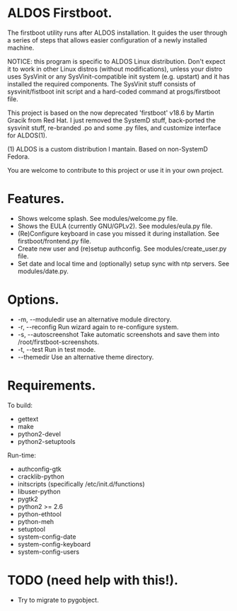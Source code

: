 ALDOS Firstboot.
===============

The firstboot utility runs after ALDOS installation. It guides the user
through a series of steps that allows easier configuration of a newly
installed machine.

NOTICE: this program is specific to ALDOS Linux distribution. Don't expect it
to work in other Linux distros (without modifications), unless your distro
uses SysVinit or any SysVinit-compatible init system (e.g. upstart) and it
has installed the required components. The SysVinit stuff consists of
sysvinit/fistboot init script and a hard-coded command at progs/firstboot
file.

This project is based on the now deprecated 'firstboot' v18.6 by Martin Gracik
from Red Hat. I just removed the SystemD stuff, back-ported the sysvinit
stuff, re-branded .po and some .py files, and customize interface for
ALDOS(1).

(1) ALDOS is a custom distribution I mantain. Based on non-SystemD Fedora.

You are welcome to contribute to this project or use it in your own project.

Features.
========

- Shows welcome splash. See modules/welcome.py file.
- Shows the EULA (currently GNU/GPLv2). See modules/eula.py file.
- (Re)Configure keyboard in case you missed it during installation.
  See firstboot/frontend.py file.
- Create new user and (re)setup authconfig. See modules/create_user.py file.
- Set date and local time and (optionally) setup sync with ntp servers.
  See modules/date.py.

Options.
=======

- -m, --moduledir        use an alternative module directory.
- -r, --reconfig         Run wizard again to re-configure system.
- -s, --autoscreenshot   Take automatic screenshots and save them into
                         /root/firstboot-screenshots.
- -t, --test             Run in test mode.
- --themedir             Use an alternative theme directory.

Requirements.
=============

To build:

- gettext
- make
- python2-devel
- python2-setuptools

Run-time:

- authconfig-gtk
- cracklib-python
- initscripts (specifically /etc/init.d/functions)
- libuser-python
- pygtk2
- python2 >= 2.6
- python-ethtool
- python-meh
- setuptool
- system-config-date
- system-config-keyboard
- system-config-users

TODO (need help with this!).
===========================

- Try to migrate to pygobject.


